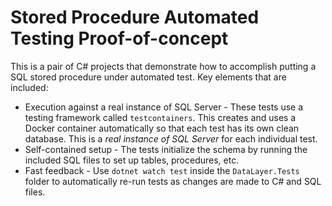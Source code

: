 # Stored Procedure Automated Testing Proof-of-concept

This is a pair of C# projects that demonstrate how to accomplish putting a
SQL stored procedure under automated test. Key elements that are included:

* Execution against a real instance of SQL Server - 
  These tests use a testing framework called `testcontainers`. This creates
  and uses a Docker container automatically so that each test has its own
  clean database. This is a _real instance of SQL Server_ for each individual test.
* Self-contained setup - 
  The tests initialize the schema by running the included SQL files to set up
  tables, procedures, etc.
* Fast feedback - 
  Use `dotnet watch test` inside the `DataLayer.Tests` folder to automatically
  re-run tests as changes are made to C# and SQL files.


